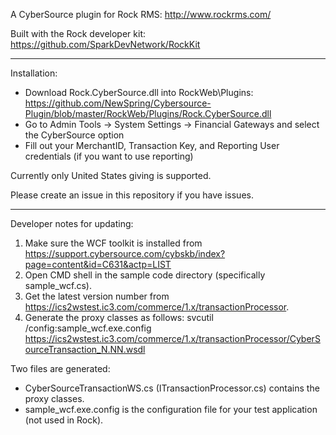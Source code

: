 A CyberSource plugin for Rock RMS: http://www.rockrms.com/

Built with the Rock developer kit: https://github.com/SparkDevNetwork/RockKit

______________________________________________
Installation:

* Download Rock.CyberSource.dll into RockWeb\Plugins: https://github.com/NewSpring/Cybersource-Plugin/blob/master/RockWeb/Plugins/Rock.CyberSource.dll
* Go to Admin Tools -> System Settings -> Financial Gateways and select the CyberSource option
* Fill out your MerchantID, Transaction Key, and Reporting User credentials (if you want to use reporting)

Currently only United States giving is supported. 

Please create an issue in this repository if you have issues.
______________________________________________

Developer notes for updating:

1. Make sure the WCF toolkit is installed from https://support.cybersource.com/cybskb/index?page=content&id=C631&actp=LIST
2. Open CMD shell in the sample code directory (specifically sample_wcf.cs).
3. Get the latest version number from https://ics2wstest.ic3.com/commerce/1.x/transactionProcessor.
4. Generate the proxy classes as follows:
svcutil /config:sample_wcf.exe.config  https://ics2wstest.ic3.com/commerce/1.x/transactionProcessor/CyberSourceTransaction_N.NN.wsdl

Two files are generated:
* CyberSourceTransactionWS.cs (ITransactionProcessor.cs) contains the proxy classes.
* sample_wcf.exe.config is the configuration file for your test application (not used in Rock).
